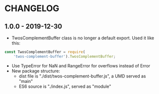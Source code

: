 # CHANGELOG

## 1.0.0 - 2019-12-30
- TwosComplementBuffer class is no longer a default export. Used it like this:
```javascript
const TwosComplementBuffer = require(
	'twos-complement-buffer').TwosComplementBuffer;
```
- Use TypeError for NaN and RangeError for overflows instead of Error
- New package structure:
	* dist file is "./dist/twos-complement-buffer.js", a UMD served as "main"
	* ES6 source is "./index.js", served as "module"
